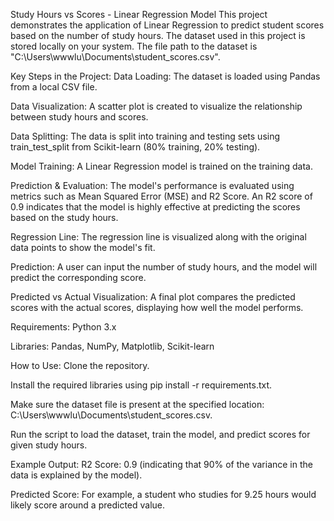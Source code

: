 Study Hours vs Scores - Linear Regression Model
This project demonstrates the application of Linear Regression to predict student scores based on the number of study hours. The dataset used in this project is stored locally on your system. The file path to the dataset is "C:\Users\wwwlu\Documents\student_scores.csv".

Key Steps in the Project:
Data Loading: The dataset is loaded using Pandas from a local CSV file.

Data Visualization: A scatter plot is created to visualize the relationship between study hours and scores.

Data Splitting: The data is split into training and testing sets using train_test_split from Scikit-learn (80% training, 20% testing).

Model Training: A Linear Regression model is trained on the training data.

Prediction & Evaluation: The model's performance is evaluated using metrics such as Mean Squared Error (MSE) and R2 Score. An R2 score of 0.9 indicates that the model is highly effective at predicting the scores based on the study hours.

Regression Line: The regression line is visualized along with the original data points to show the model's fit.

Prediction: A user can input the number of study hours, and the model will predict the corresponding score.

Predicted vs Actual Visualization: A final plot compares the predicted scores with the actual scores, displaying how well the model performs.

Requirements:
Python 3.x

Libraries: Pandas, NumPy, Matplotlib, Scikit-learn

How to Use:
Clone the repository.

Install the required libraries using pip install -r requirements.txt.

Make sure the dataset file is present at the specified location: C:\Users\wwwlu\Documents\student_scores.csv.

Run the script to load the dataset, train the model, and predict scores for given study hours.

Example Output:
R2 Score: 0.9 (indicating that 90% of the variance in the data is explained by the model).

Predicted Score: For example, a student who studies for 9.25 hours would likely score around a predicted value.
